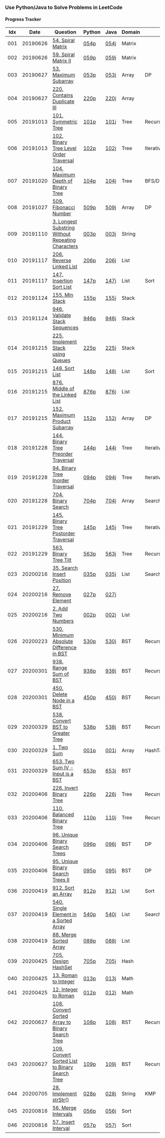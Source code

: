 ### Use Python/Java to Solve Problems in LeetCode

#### Progress Tracker

Idx | Date | Question | Python| Java | Domain | Tag | Difficulty | Remark
|---|---|---|---|---|---|---|---|---
001|20190626|[54. Spiral Matrix](https://leetcode.com/problems/spiral-matrix/)|[054p](https://github.com/shishishu/leetcode-python-java/blob/master/ipynb_files/054_Spiral_Matrix.ipynb)|[054j](https://github.com/shishishu/leetcode-python-java/blob/master/java_codes/054/Solution.java)|Matrix| |Medium
002|20190626|[59. Spiral Matrix II](https://leetcode.com/problems/spiral-matrix-ii/)|[059p](https://github.com/shishishu/leetcode-python-java/blob/master/ipynb_files/059_Spiral_Matrix_II.ipynb)|[059j](https://github.com/shishishu/leetcode-python-java/blob/master/java_codes/059/Solution.java)|Matrix| |Medium
003|20190627|[53. Maximum Subarray](https://leetcode.com/problems/maximum-subarray/)|[053p](https://github.com/shishishu/leetcode-python-java/blob/master/ipynb_files/053_Maximum_Subarray.ipynb)|[053j](https://github.com/shishishu/leetcode-python-java/blob/master/java_codes/053/Solution.java)|Array|DP|Easy|
004|20190627|[220. Contains Duplicate III](https://leetcode.com/problems/contains-duplicate-iii/)|[220p](https://github.com/shishishu/leetcode-python-java/blob/master/ipynb_files/220_Contains_Duplicate_III.ipynb)|[220j](https://github.com/shishishu/leetcode-python-java/blob/master/java_codes/220/Solution.java)|Array| |Medium|
005|20191013|[101. Symmetric Tree](https://leetcode.com/problems/symmetric-tree/)|[101p](https://github.com/shishishu/leetcode-python-java/blob/master/ipynb_files/101_Symmetric_Tree.ipynb)|[101j](https://github.com/shishishu/leetcode-python-java/blob/master/java_codes/101/Solution.java)|Tree|Recursive|Easy
006|20191013|[102. Binary Tree Level Order Traversal](https://leetcode.com/problems/binary-tree-level-order-traversal/)|[102p](https://github.com/shishishu/leetcode-python-java/blob/master/ipynb_files/102_Binary_Tree_Level_Order_Traversal.ipynb)|[102j](https://github.com/shishishu/leetcode-python-java/blob/master/java_codes/102/Solution.java)|Tree|Iterative|Medium
007|20191020|[104. Maximum Depth of Binary Tree](https://leetcode.com/problems/maximum-depth-of-binary-tree/)|[104p](https://github.com/shishishu/leetcode-python-java/blob/master/ipynb_files/104_Maximum_Depth_of_Binary_Tree.ipynb)|[104j](https://github.com/shishishu/leetcode-python-java/blob/master/java_codes/104/Solution.java)|Tree|BFS/DFS|Easy
008|20191027|[509. Fibonacci Number](https://leetcode.com/problems/fibonacci-number/)|[509p](https://github.com/shishishu/leetcode-python-java/blob/master/ipynb_files/509_Fibonacci_Number.ipynb)|[509j](https://github.com/shishishu/leetcode-python-java/blob/master/java_codes/509/Solution.java)|Array|DP|Easy
009|20191110|[3. Longest Substring Without Repeating Characters](https://leetcode.com/problems/longest-substring-without-repeating-characters/)|[003p](https://github.com/shishishu/leetcode-python-java/blob/master/ipynb_files/003_Longest_Substring_Without_Repeating_Characters.ipynb)|[003j](https://github.com/shishishu/leetcode-python-java/blob/master/java_codes/003/Solution.java)|String| |Medium
010|20191117|[206. Reverse Linked List](https://leetcode.com/problems/reverse-linked-list/)|[206p](https://github.com/shishishu/leetcode-python-java/blob/master/ipynb_files/206_Reverse_Linked_List.ipynb)|[206j](https://github.com/shishishu/leetcode-python-java/blob/master/java_codes/206/Solution.java)|List| |Easy
011|20191117|[147. Insertion Sort List](https://leetcode.com/problems/insertion-sort-list/)|[147p](https://github.com/shishishu/leetcode-python-java/blob/master/ipynb_files/147_Insertion_Sort_List.ipynb)|[147j](https://github.com/shishishu/leetcode-python-java/blob/master/java_codes/147/Solution.java)|List|Sort|Medium
012|20191124|[155. Min Stack](https://leetcode.com/problems/min-stack/)|[155p](https://github.com/shishishu/leetcode-python-java/blob/master/ipynb_files/155_Min_Stack.ipynb)|[155j](https://github.com/shishishu/leetcode-python-java/blob/master/java_codes/155/Solution.java)|Stack| |Easy
013|20191124|[946. Validate Stack Sequences](https://leetcode.com/problems/validate-stack-sequences/)|[946p](https://github.com/shishishu/leetcode-python-java/blob/master/ipynb_files/946_Validate_Stack_Sequences.ipynb)|[946j](https://github.com/shishishu/leetcode-python-java/blob/master/java_codes/946/Solution.java)|Stack| |Medium
014|20191215|[225. Implement Stack using Queues](https://leetcode.com/problems/implement-stack-using-queues/)|[225p](https://github.com/shishishu/leetcode-python-java/blob/master/ipynb_files/225_Implement_Stack_using_Queues.ipynb)|[225j](https://github.com/shishishu/leetcode-python-java/blob/master/java_codes/225/MyStack.java)|Stack| |Easy
015|20191215|[148. Sort List](https://leetcode.com/problems/sort-list/)|[148p](https://github.com/shishishu/leetcode-python-java/blob/master/ipynb_files/148_Sort_List.ipynb)|[148j](https://github.com/shishishu/leetcode-python-java/blob/master/java_codes/148/Solution.java)|List|Sort|Medium
016|20191215|[876. Middle of the Linked List](https://leetcode.com/problems/middle-of-the-linked-list/)|[876p](https://github.com/shishishu/leetcode-python-java/blob/master/ipynb_files/876_Middle_of_the_Linked_List.ipynb)|[876j](https://github.com/shishishu/leetcode-python-java/blob/master/java_codes/876/Solution.java)|List| |Easy
017|20191215|[152. Maximum Product Subarray](https://leetcode.com/problems/maximum-product-subarray/)|[152p](https://github.com/shishishu/leetcode-python-java/blob/master/ipynb_files/152_Maximum_Product_Subarray.ipynb)|[152j](https://github.com/shishishu/leetcode-python-java/blob/master/java_codes/152/Solution.java)|Array|DP|Medium
018|20191228|[144. Binary Tree Preorder Traversal](https://leetcode.com/problems/binary-tree-preorder-traversal/)|[144p](https://github.com/shishishu/leetcode-python-java/blob/master/ipynb_files/144_Binary_Tree_Preorder_Traversal.ipynb)|[144j](https://github.com/shishishu/leetcode-python-java/blob/master/java_codes/144/Solution.java)|Tree|Iterative|Medium
019|20191228|[94. Binary Tree Inorder Traversal](https://leetcode.com/problems/binary-tree-inorder-traversal/)|[094p](https://github.com/shishishu/leetcode-python-java/blob/master/ipynb_files/094_Binary_Tree_Inorder_Traversal.ipynb)|[094j](https://github.com/shishishu/leetcode-python-java/blob/master/java_codes/094/Solution.java)|Tree|Iterative|Medium
020|20191228|[704. Binary Search](https://leetcode.com/problems/binary-search/)|[704p](https://github.com/shishishu/leetcode-python-java/blob/master/ipynb_files/704_Binary_Search.ipynb)|[704j](https://github.com/shishishu/leetcode-python-java/blob/master/java_codes/704/Solution.java)|Array|Search|Easy
021|20191229|[145. Binary Tree Postorder Traversal](https://leetcode.com/problems/binary-tree-postorder-traversal/)|[145p](https://github.com/shishishu/leetcode-python-java/blob/master/ipynb_files/145_Binary_Tree_Postorder_Traversal.ipynb)|[145j](https://github.com/shishishu/leetcode-python-java/blob/master/java_codes/145/Solution.java)|Tree|Iterative|Hard
022|20191229|[563. Binary Tree Tilt](https://leetcode.com/problems/binary-tree-tilt/)|[563p](https://github.com/shishishu/leetcode-python-java/blob/master/ipynb_files/563_Binary_Tree_Tilt.ipynb)|[563j](https://github.com/shishishu/leetcode-python-java/blob/master/java_codes/563/Solution.java)|Tree|Recursive|Easy
023|20200216|[35. Search Insert Position](https://leetcode.com/problems/search-insert-position/)|[035p](https://github.com/shishishu/leetcode-python-java/blob/master/ipynb_files/035_Search_Insert_Position.ipynb)|[035j](https://github.com/shishishu/leetcode-python-java/blob/master/java_codes/035/Solution.java)|List|Search|Easy
024|20200216|[27. Remove Element](https://leetcode.com/problems/remove-element/)|[027p](https://github.com/shishishu/leetcode-python-java/blob/master/ipynb_files/027_Remove_Element.ipynb)|[027j](https://github.com/shishishu/leetcode-python-java/blob/master/java_codes/027/Solution.java)|||Easy
025|20200216|[2. Add Two Numbers](https://leetcode.com/problems/add-two-numbers/)|[002p](https://github.com/shishishu/leetcode-python-java/blob/master/ipynb_files/002_Add_Two_Numbers.ipynb)|[002j](https://github.com/shishishu/leetcode-python-java/blob/master/java_codes/002/Solution.java)|List||Medium
026|20200223|[530. Minimum Absolute Difference in BST](https://leetcode.com/problems/minimum-absolute-difference-in-bst/)|[530p](https://github.com/shishishu/leetcode-python-java/blob/master/ipynb_files/530_Minimum_Absolute_Difference_in_BST.ipynb)|[530j](https://github.com/shishishu/leetcode-python-java/blob/master/java_codes/530/Solution.java)|BST|Recursive|Easy
027|20200301|[938. Range Sum of BST](https://leetcode.com/problems/range-sum-of-bst/)|[938p](https://github.com/shishishu/leetcode-python-java/blob/master/ipynb_files/938_Range_Sum_of_BST.ipynb)|[938j](https://github.com/shishishu/leetcode-python-java/blob/master/java_codes/938/Solution.java)|BST|Recursive/Iterative|Easy
028|20200301|[450. Delete Node in a BST](https://leetcode.com/problems/delete-node-in-a-bst/)|[450p](https://github.com/shishishu/leetcode-python-java/blob/master/ipynb_files/450_Delete_Node_in_a_BST.ipynb)|[450j](https://github.com/shishishu/leetcode-python-java/blob/master/java_codes/450/Solution.java)|BST|Recursive|Medium
029|20200329|[538. Convert BST to Greater Tree](https://leetcode.com/problems/convert-bst-to-greater-tree/)|[538p](https://github.com/shishishu/leetcode-python-java/blob/master/ipynb_files/538_Convert_BST_to_Greater_Tree.ipynb)|[538j](https://github.com/shishishu/leetcode-python-java/blob/master/java_codes/538/Solution.java)|BST|Recursive/Iterative|Easy
030|20200329|[1. Two Sum](https://leetcode.com/problems/two-sum/)|[001p](https://github.com/shishishu/leetcode-python-java/blob/master/ipynb_files/001_Two_Sum.ipynb)|[001j](https://github.com/shishishu/leetcode-python-java/blob/master/java_codes/001/Solution.java)|Array|HashTable|Easy
031|20200329|[653. Two Sum IV - Input is a BST](https://leetcode.com/problems/two-sum-iv-input-is-a-bst/)|[653p](https://github.com/shishishu/leetcode-python-java/blob/master/ipynb_files/653_Two_Sum_IV_-_Input_is_a_BST.ipynb)|[653j](https://github.com/shishishu/leetcode-python-java/blob/master/java_codes/653/Solution.java)|BST| |Easy
032|20200406|[226. Invert Binary Tree](https://leetcode.com/problems/invert-binary-tree/)|[226p](https://github.com/shishishu/leetcode-python-java/blob/master/ipynb_files/226_Invert_Binary_Tree.ipynb)|[226j](https://github.com/shishishu/leetcode-python-java/blob/master/java_codes/226/Solution.java)|Tree|Recursive/Iterative|Easy
033|20200406|[110. Balanced Binary Tree](https://leetcode.com/problems/balanced-binary-tree/)|[110p](https://github.com/shishishu/leetcode-python-java/blob/master/ipynb_files/110_Balanced_Binary_Tree.ipynb)|[110j](https://github.com/shishishu/leetcode-python-java/blob/master/java_codes/110/Solution.java)|Tree|Recursive|Easy
034|20200406|[96. Unique Binary Search Trees](https://leetcode.com/problems/unique-binary-search-trees/)|[096p](https://github.com/shishishu/leetcode-python-java/blob/master/ipynb_files/096_Unique_Binary_Search_Trees.ipynb)|[096j](https://github.com/shishishu/leetcode-python-java/blob/master/java_codes/096/Solution.java)|BST|DP|Medium
035|20200406|[95. Unique Binary Search Trees II](https://leetcode.com/problems/unique-binary-search-trees-ii/)|[095p](https://github.com/shishishu/leetcode-python-java/blob/master/ipynb_files/095_Unique_Binary_Search_Trees_II.ipynb)|[095j](https://github.com/shishishu/leetcode-python-java/blob/master/java_codes/095/Solution.java)|BST|DP|Medium
036|20200419|[912. Sort an Array](https://leetcode.com/problems/sort-an-array/)|[912p](https://github.com/shishishu/leetcode-python-java/blob/master/ipynb_files/912_Sort_an_Array.ipynb)|[912j](https://github.com/shishishu/leetcode-python-java/blob/master/java_codes/912/Solution.java)|List|Sort|Medium
037|20200419|[540. Single Element in a Sorted Array](https://leetcode.com/problems/single-element-in-a-sorted-array/)|[540p](https://github.com/shishishu/leetcode-python-java/blob/master/ipynb_files/540_Single_Element_in_a_Sorted_Array.ipynb)|[540j](https://github.com/shishishu/leetcode-python-java/blob/master/java_codes/540/Solution.java)|List|Search|Medium
038|20200419|[88. Merge Sorted Array](https://leetcode.com/problems/merge-sorted-array/)|[088p](https://github.com/shishishu/leetcode-python-java/blob/master/ipynb_files/088_Merge_Sorted_Array.ipynb)|[088j](https://github.com/shishishu/leetcode-python-java/blob/master/java_codes/088/Solution.java)|List| |Easy
039|20200425|[705. Design HashSet](https://leetcode.com/problems/design-hashset/)|[705p](https://github.com/shishishu/leetcode-python-java/blob/master/ipynb_files/705_Design_HashSet.ipynb)|[705j](https://github.com/shishishu/leetcode-python-java/blob/master/java_codes/705/Solution.java)|Hash| |Easy
040|20200425|[13. Roman to Integer](https://leetcode.com/problems/roman-to-integer/)|[013p](https://github.com/shishishu/leetcode-python-java/blob/master/ipynb_files/013_Roman_to_Integer.ipynb)|[013j](https://github.com/shishishu/leetcode-python-java/blob/master/java_codes/013/Solution.java)|Math| |Easy
041|20200425|[12. Integer to Roman](https://leetcode.com/problems/integer-to-roman/)|[012p](https://github.com/shishishu/leetcode-python-java/blob/master/ipynb_files/012_Integer_to_Roman.ipynb)|[012j](https://github.com/shishishu/leetcode-python-java/blob/master/java_codes/012/Solution.java)|Math| |Medium
042|20200627|[108. Convert Sorted Array to Binary Search Tree](https://leetcode.com/problems/convert-sorted-array-to-binary-search-tree/)|[108p](https://github.com/shishishu/leetcode-python-java/blob/master/ipynb_files/108_Convert_Sorted_Array_to_Binary_Search_Tree.ipynb)|[108j](https://github.com/shishishu/leetcode-python-java/blob/master/java_codes/108/Solution.java)|BST|Recursive|Easy
043|20200627|[109. Convert Sorted List to Binary Search Tree](https://leetcode.com/problems/convert-sorted-list-to-binary-search-tree/)|[109p](https://github.com/shishishu/leetcode-python-java/blob/master/ipynb_files/109_Convert_Sorted_List_to_Binary_Search_Tree.ipynb)|[109j](https://github.com/shishishu/leetcode-python-java/blob/master/java_codes/109/Solution.java)|BST|Recursive|Medium
044|20200705|[28. Implement strStr()](https://leetcode.com/problems/implement-strstr/)|[028p](https://github.com/shishishu/leetcode-python-java/blob/master/ipynb_files/028_Implement_strStr().ipynb)|[028j](https://github.com/shishishu/leetcode-python-java/blob/master/java_codes/028/Solution.java)|String|KMP|Easy
045|20200816|[56. Merge Intervals](https://leetcode.com/problems/merge-intervals/)|[056p](https://github.com/shishishu/leetcode-python-java/blob/master/ipynb_files/056_Merge_Intervals.ipynb)|[056j](https://github.com/shishishu/leetcode-python-java/blob/master/java_codes/056/Solution.java)|Sort||Medium
046|20200816|[57. Insert Interval](https://leetcode.com/problems/insert-interval/)|[057p](https://github.com/shishishu/leetcode-python-java/blob/master/ipynb_files/057_Insert_Interval.ipynb)|[057j](https://github.com/shishishu/leetcode-python-java/blob/master/java_codes/057/Solution.java)|Sort||Hard